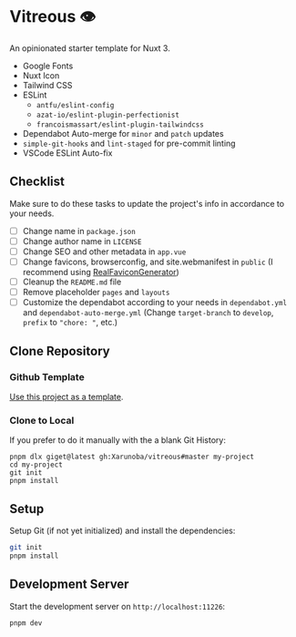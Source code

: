 # Vitreous 👁️

An opinionated starter template for Nuxt 3.

* Google Fonts
* Nuxt Icon
* Tailwind CSS
* ESLint
    * `antfu/eslint-config`
    * `azat-io/eslint-plugin-perfectionist`
    * `francoismassart/eslint-plugin-tailwindcss`
* Dependabot Auto-merge for `minor` and `patch` updates
* `simple-git-hooks` and `lint-staged` for pre-commit linting
* VSCode ESLint Auto-fix

## Checklist
Make sure to do these tasks to update the project's info in accordance to your needs.

- [ ] Change name in `package.json`
- [ ] Change author name in `LICENSE`
- [ ] Change SEO and other metadata in `app.vue`
- [ ] Change favicons, browserconfig, and site.webmanifest in `public` (I recommend using [RealFaviconGenerator](https://realfavicongenerator.net/))
- [ ] Cleanup the `README.md` file
- [ ] Remove placeholder `pages` and `layouts`
- [ ] Customize the dependabot according to your needs in `dependabot.yml` and `dependabot-auto-merge.yml` (Change `target-branch` to `develop`, `prefix` to `"chore: "`, etc.)

## Clone Repository

### Github Template

[Use this project as a template](https://github.com/Xarunoba/vitreous).

### Clone to Local

If you prefer to do it manually with the a blank Git History:

```
pnpm dlx giget@latest gh:Xarunoba/vitreous#master my-project
cd my-project
git init
pnpm install
```

## Setup

Setup Git (if not yet initialized) and install the dependencies:

```bash
git init
pnpm install
```

## Development Server

Start the development server on `http://localhost:11226`:

```bash
pnpm dev
```
